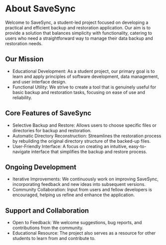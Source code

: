 # About SaveSync

Welcome to SaveSync, a student-led project focused on developing a practical and efficient backup and restoration application. Our aim is to provide a solution that balances simplicity with functionality, catering to users who need a straightforward way to manage their data backup and restoration needs.

## Our Mission

- Educational Development: As a student project, our primary goal is to learn and apply principles of software development, data management, and user interface design.
- Functional Utility: We strive to create a tool that is genuinely useful for basic backup and restoration tasks, focusing on ease of use and reliability.

## Core Features of SaveSync

- Selective Backup and Restore: Allows users to choose specific files or directories for backup and restoration.
- Automatic Directory Reconstruction: Streamlines the restoration process by rebuilding the original directory structure of the backed-up files.
- User-Friendly Interface: A focus on creating an intuitive, easy-to-navigate interface that simplifies the backup and restore process.

## Ongoing Development

- Iterative Improvements: We continuously work on improving SaveSync, incorporating feedback and new ideas into subsequent versions.
- Community Collaboration: Input from users and fellow developers is encouraged, helping us refine and enhance the application.

## Support and Collaboration

- Open to Feedback: We welcome suggestions, bug reports, and contributions from the community.
- Educational Resource: The project also serves as a resource for other students to learn from and contribute to.
